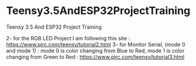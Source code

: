 # Teensy3.5AndESP32ProjectTraining
Teensy 3.5 And ESP32 Project Training

2- for the RGB LED Project I am following this site : https://www.pjrc.com/teensy/tutorial2.html
3- for Monitor Serial, (mode 0 and mode 1) : mode 0 is color changing from Blue to Red, mode 1 is color changing from Green to Red  : https://www.pjrc.com/teensy/tutorial3.html 
